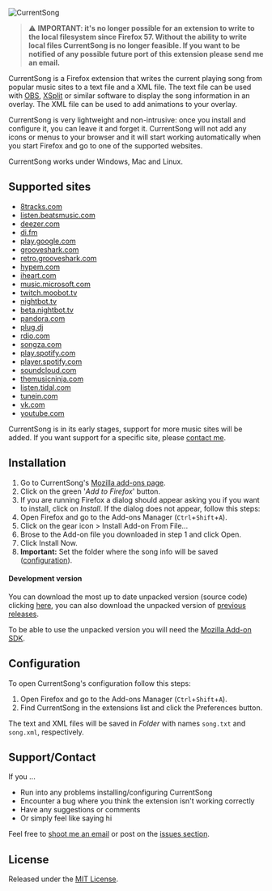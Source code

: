 ![CurrentSong](https://raw.githubusercontent.com/PacoHobi/CurrentSong/master/img/header.png)

> :warning: **IMPORTANT: it's no longer possible for an extension to write to the local filesystem since Firefox 57. Without the ability to write local files CurrentSong is no longer feasible. If you want to be notified of any possible future port of this extension please send me an email.**

CurrentSong is a Firefox extension that writes the current playing song from popular music sites to a text file and a XML file. The text file can be used with [OBS](https://obsproject.com), [XSplit](https://www.xsplit.com) or similar software to display the song information in an overlay. The XML file can be used to add animations to your overlay.

CurrentSong is very lightweight and non-intrusive: once you install and configure it, you can leave it and forget it. CurrentSong will not add any icons or menus to your browser and it will start working automatically when you start Firefox and go to one of the supported websites.

CurrentSong works under Windows, Mac and Linux.

Supported sites
---------------
+ [8tracks.com](http://8tracks.com)
+ [listen.beatsmusic.com](http://listen.beatsmusic.com)
+ [deezer.com](http://www.deezer.com/)
+ [di.fm](http://www.di.fm)
+ [play.google.com](http://play.google.com/music)
+ [grooveshark.com](http://grooveshark.com)
+ [retro.grooveshark.com](http://retro.grooveshark.com)
+ [hypem.com](http://hypem.com)
+ [iheart.com](http://iheart.com)
+ [music.microsoft.com](https://music.microsoft.com)
+ [twitch.moobot.tv](https://twitch.moobot.tv)
+ [nightbot.tv](http://nightbot.tv/autodj)
+ [beta.nightbot.tv](https://beta.nightbot.tv/song_requests)
+ [pandora.com](http://pandora.com)
+ [plug.dj](https://plug.dj)
+ [rdio.com](http://rdio.com)
+ [songza.com](http://songza.com)
+ [play.spotify.com](http://play.spotify.com)
+ [player.spotify.com](http://player.spotify.com)
+ [soundcloud.com](http://soundcloud.com)
+ [themusicninja.com](http://themusicninja.com)
+ [listen.tidal.com](http://listen.tidal.com/)
+ [tunein.com](http://tunein.com)
+ [vk.com](http://vk.com)
+ [youtube.com](http://youtube.com)

CurrentSong is in its early stages, support for more music sites will be added. If you want support for a specific site, please [contact me](mailto:hey@pacohobi.com).

Installation
------------
1. Go to CurrentSong's [Mozilla add-ons page](https://addons.mozilla.org/firefox/addon/currentsong/).
2. Click on the green '_Add to Firefox_' button.
3. If you are running Firefox a dialog should appear asking you if you want to install, click on _Install_. If the dialog does not appear, follow this steps:
  1. Open Firefox and go to the Add-ons Manager (`Ctrl`+`Shift`+`A`).
  2. Click on the gear icon > Install Add-on From File...
  3. Brose to the Add-on file you downloaded in step 1 and click Open.
  4. Click Install Now.
4. **Important:** Set the folder where the song info will be saved ([configuration](#configuration)).

#### Development version
You can download the most up to date unpacked version (source code) clicking [here](https://github.com/PacoHobi/CurrentSong/archive/master.zip), you can also download the unpacked version of [previous releases](https://github.com/PacoHobi/CurrentSong/tags).

To be able to use the unpacked version you will need the [Mozilla Add-on SDK](https://developer.mozilla.org/en-US/Add-ons/SDK/Tutorials/Installation).

Configuration
-------------
To open CurrentSong's configuration follow this steps:

1. Open Firefox and go to the Add-ons Manager (`Ctrl`+`Shift`+`A`).
2. Find CurrentSong in the extensions list and click the Preferences button.

The text and XML files will be saved in _Folder_ with names `song.txt` and `song.xml`, respectively.

Support/Contact
---------------
If you ...

- Run into any problems installing/configuring CurrentSong
- Encounter a bug where you think the extension isn't working correctly
- Have any suggestions or comments
- Or simply feel like saying hi

Feel free to [shoot me an email](mailto:hey@pacohobi.com) or post on the [issues section](https://github.com/PacoHobi/CurrentSong/issues).

License
-------
Released under the [MIT License](https://github.com/PacoHobi/CurrentSong/blob/master/LICENSE).
